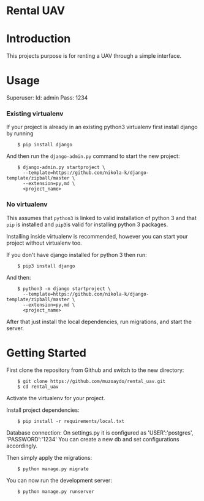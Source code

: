 # Rental UAV


# Introduction

This projects purpose is for renting a UAV through a simple interface.

# Usage

Superuser:
Id: admin
Pass: 1234

### Existing virtualenv

If your project is already in an existing python3 virtualenv first install django by running
```
    $ pip install django
```   
And then run the `django-admin.py` command to start the new project:
```
    $ django-admin.py startproject \
      --template=https://github.com/nikola-k/django-template/zipball/master \
      --extension=py,md \
      <project_name>
```    
### No virtualenv

This assumes that `python3` is linked to valid installation of python 3 and that `pip` is installed and `pip3`is valid
for installing python 3 packages.

Installing inside virtualenv is recommended, however you can start your project without virtualenv too.

If you don't have django installed for python 3 then run:
```
    $ pip3 install django
```    
And then:
```
    $ python3 -m django startproject \
      --template=https://github.com/nikola-k/django-template/zipball/master \
      --extension=py,md \
      <project_name>
```      
      
After that just install the local dependencies, run migrations, and start the server.


# Getting Started

First clone the repository from Github and switch to the new directory:
```
    $ git clone https://github.com/muzoaydo/rental_uav.git
    $ cd rental_uav
``` 
Activate the virtualenv for your project.
    
Install project dependencies:
```
    $ pip install -r requirements/local.txt
```
    
Database connection:
On settings.py it is configured as 'USER':'postgres', 'PASSWORD':'1234'
You can create a new db and set configurations accordingly.



Then simply apply the migrations:
```
    $ python manage.py migrate
```    

You can now run the development server:
```
    $ python manage.py runserver
```